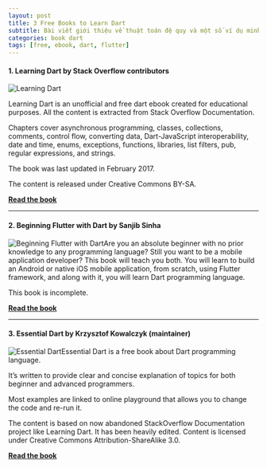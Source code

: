 ```yaml
---
layout: post
title: 3 Free Books to Learn Dart
subtitle: Bài viết giới thiệu về thuật toán đệ quy và một số ví dụ minh hoạ
categories: book dart
tags: [free, ebook, dart, flutter]
---
```


#### 1. Learning Dart by Stack Overflow contributors

![Learning Dart](https://divin.dev/assets.images/Learning-Dart.png)

Learning Dart is an unofficial and free dart ebook created for educational purposes. All the content is extracted from Stack Overflow Documentation.

Chapters cover asynchronous programming, classes, collections, comments, control flow, converting data, Dart-JavaScript interoperability, date and time, enums, exceptions, functions, libraries, list filters, pub, regular expressions, and strings.

The book was last updated in February 2017.

The content is released under Creative Commons BY-SA.

**[Read the book](https://riptutorial.com/Download/dart.pdf)**

------

#### 2. Beginning Flutter with Dart by Sanjib Sinha

![Beginning Flutter with Dart](https://divin.dev/assets.images/Beginning-Flutter-Dart.png)Are you an absolute beginner with no prior knowledge to any programming language? Still you want to be a mobile application developer? This book will teach you both. You will learn to build an Android or native iOS mobile application, from scratch, using Flutter framework, and along with it, you will learn Dart programming language.

This book is incomplete.

**[Read the book](https://leanpub.com/beginningflutterwithdart)**

------

#### 3. Essential Dart by Krzysztof Kowalczyk (maintainer)

![Essential Dart](https://divin.dev/assets.images/Essential-Dart.png?resize=166%2C235&ssl=1)Essential Dart is a free book about Dart programming language.

It’s written to provide clear and concise explanation of topics for both beginner and advanced programmers.

Most examples are linked to online playground that allows you to change the code and re-run it.

The content is based on now abandoned StackOverflow Documentation project like Learning Dart. It has been heavily edited. Content is licensed under Creative Commons Attribution-ShareAlike 3.0.

**[Read the book](https://essential-dart.programming-books.io/)**